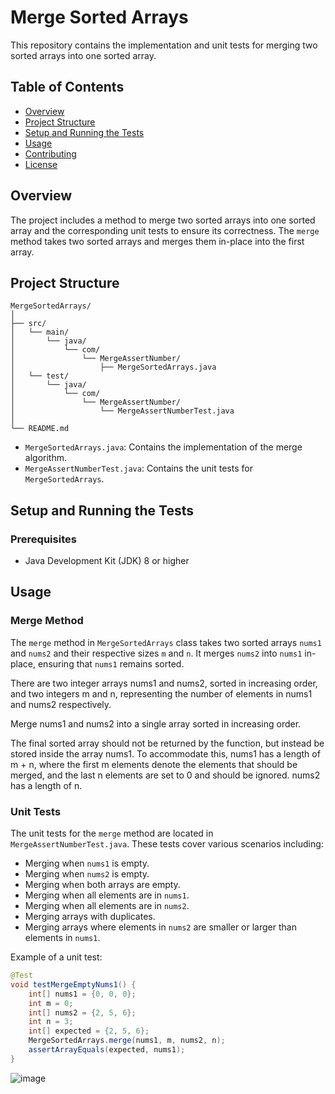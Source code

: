 # Merge Sorted Arrays

This repository contains the implementation and unit tests for merging two sorted arrays into one sorted array.

## Table of Contents

- [Overview](#overview)
- [Project Structure](#project-structure)
- [Setup and Running the Tests](#setup-and-running-the-tests)
- [Usage](#usage)
- [Contributing](#contributing)
- [License](#license)

## Overview

The project includes a method to merge two sorted arrays into one sorted array and the corresponding unit tests to ensure its correctness. The `merge` method takes two sorted arrays and merges them in-place into the first array.

## Project Structure

```
MergeSortedArrays/
│
├── src/
│   └── main/
│       └── java/
│           └── com/
│               └── MergeAssertNumber/
│                   ├── MergeSortedArrays.java
│   └── test/
│       └── java/
│           └── com/
│               └── MergeAssertNumber/
│                   └── MergeAssertNumberTest.java
│
└── README.md
```

- `MergeSortedArrays.java`: Contains the implementation of the merge algorithm.
- `MergeAssertNumberTest.java`: Contains the unit tests for `MergeSortedArrays`.

## Setup and Running the Tests

### Prerequisites

- Java Development Kit (JDK) 8 or higher



## Usage

### Merge Method

The `merge` method in `MergeSortedArrays` class takes two sorted arrays `nums1` and `nums2` and their respective sizes `m` and `n`. It merges `nums2` into `nums1` in-place, ensuring that `nums1` remains sorted.

There are two integer arrays nums1 and nums2, sorted in increasing order, and two integers m and n, representing the number of elements in nums1 and nums2 respectively.

Merge nums1 and nums2 into a single array sorted in increasing order.

The final sorted array should not be returned by the function, but instead be stored inside the array nums1. To accommodate this, nums1 has a length of m + n, where the first m elements denote the elements that should be merged, and the last n elements are set to 0 and should be ignored. nums2 has a length of n.


### Unit Tests

The unit tests for the `merge` method are located in `MergeAssertNumberTest.java`. These tests cover various scenarios including:

- Merging when `nums1` is empty.
- Merging when `nums2` is empty.
- Merging when both arrays are empty.
- Merging when all elements are in `nums1`.
- Merging when all elements are in `nums2`.
- Merging arrays with duplicates.
- Merging arrays where elements in `nums2` are smaller or larger than elements in `nums1`.


Example of a unit test:

```java
@Test
void testMergeEmptyNums1() {
    int[] nums1 = {0, 0, 0};
    int m = 0;
    int[] nums2 = {2, 5, 6};
    int n = 3;
    int[] expected = {2, 5, 6};
    MergeSortedArrays.merge(nums1, m, nums2, n);
    assertArrayEquals(expected, nums1);
}
```
![image](https://github.com/user-attachments/assets/a6b6e0b1-b01d-4fc7-af77-bf954705bc38)
